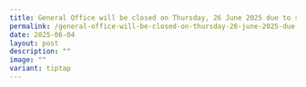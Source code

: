 ```yaml
---
title: General Office will be closed on Thursday, 26 June 2025 due to school event
permalink: /general-office-will-be-closed-on-thursday-26-june-2025-due-to-school-event/
date: 2025-06-04
layout: post
description: ""
image: ""
variant: tiptap
---
```

